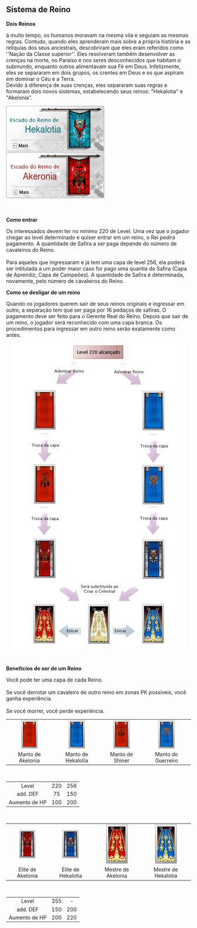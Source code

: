 ## Sistema de Reino

<html>
  <head>
    <meta charset="utf-8" />
    <meta name="viewport" content="width=device-width" />
  </head>
  <body>

<p><strong>Dois Reinos</strong></p>
<p>
á muito tempo, os humanos moravam na mesma vila e seguiam as mesmas regras. Contudo, quando eles aprenderam mais sobre a própria história e as relíquias dos seus ancestrais, descobriram que eles eram referidos como ''Nação da Classe superior''. Eles resolveram também desenvolver as crenças na morte, no Paraíso e nos seres desconhecidos que habitam o submundo, enquanto outros alimentavam sua Fé em Deus. Infelizmente, eles se separaram em dois grupos, os crentes em Deus e os que aspiram em dominar o Céu e a Terra. <br>
Devido à diferença de suas crenças, eles separaram suas regras e formaram dois novos sistemas, estabelecendo seus reinos: "Hekalotia" e "Akelonia".                
</p>
<img src="https://github.com/RonierBastos/Coisas-de-Wyd/blob/master/Guias%20WYD%20BR/Intermediario/Sistema-de-Reinos/1-files/wyd_img_reino_hekalotia.gif?raw=true" align="left">
<img src="https://github.com/RonierBastos/Coisas-de-Wyd/blob/master/Guias%20WYD%20BR/Intermediario/Sistema-de-Reinos/1-files/wyd_img_reino_akeronia.gif?raw=true">
</p><br>


<p><strong>Como entrar</strong></p>
<p>
Os interessados devem ter no mínimo 220 de Level. Uma vez que o jogador chegar ao level determinado e quiser entrar em um reino, o Rei pedirá pagamento. A quantidade de Safira a ser paga depende do número de cavaleiros do Reino.<br><br>
Para aqueles que ingressaram e já tem uma capa de level 256, ela poderá ser intitulada a um poder maior caso for pago uma quantia de Safira (Capa de Aprendiz, Capa de Campeões). A quantidade de Safira é determinada, novamente, pelo número de cavaleiros do Reino.
</p>

<p><strong>Como se desligar de um reino</strong></p>
<p>
Quando os jogadores querem sair de seus reinos originais e ingressar em outro, a separação tem que ser paga por 16 pedaços de safiras. O pagamento deve ser feito para o Gerente Real do Reino. Depois que sair de um reino, o jogador será reconhecido com uma capa branca. Os procedimentos para ingressar em outro reino serão exatamente como antes.
</p>
<p align="center">
<img src="https://github.com/RonierBastos/Coisas-de-Wyd/blob/master/Guias%20WYD%20BR/Intermediario/Sistema-de-Reinos/1-files/wyd_img_level_220.gif?raw=true" />
</p>
<br>
<p><strong>Benefícios de ser de um Reino</strong></p>
<p>
Você pode ter uma capa de cada Reino.<br><br>
Se você derrotar um cavaleiro de outro reino em zonas PK possíveis, você ganha experiência.<br><br>
Se você morrer, você perde experiência.
</p>

<table align="center" border="0" cellpadding="0" cellspacing="0"> 
	<tr align="center">
		<td><img src="https://github.com/RonierBastos/Coisas-de-Wyd/blob/master/Guias%20WYD%20BR/Intermediario/Sistema-de-Reinos/1-files/wyd_img_manto_akelonia.gif?raw=true"/></td>
		<td><img src="https://github.com/RonierBastos/Coisas-de-Wyd/blob/master/Guias%20WYD%20BR/Intermediario/Sistema-de-Reinos/1-files/wyd_img_manto_hekalotia.gif?raw=true"/></td>
		<td><img src="https://github.com/RonierBastos/Coisas-de-Wyd/blob/master/Guias%20WYD%20BR/Intermediario/Sistema-de-Reinos/1-files/wyd_img_manto_shiner.gif?raw=true"/></td>
		<td><img src="https://github.com/RonierBastos/Coisas-de-Wyd/blob/master/Guias%20WYD%20BR/Intermediario/Sistema-de-Reinos/1-files/wyd_img_manto_guerreiro.gif?raw=true"/></td>
	</tr>
	<tr align="center">
		<td>Manto de Akelonia</td>
		<td>Manto de Hekalotia</td>
		<td>Manto de Shiner</td>
		<td>Manto do Guerreiro</td>
	</tr>
</table>
<br>
<table align="center" border="0" cellpadding="0" cellspacing="0"> 
	<tr align="center">
		<td>Level</td>
		<td>220</td>
		<td>256</td>
	</tr>
	<tr align="center">
		<td>add. DEF</td>
		<td>75</td>
		<td>150</td>
	</tr>
	<tr align="center">
		<td>Aumento de HP</td>
		<td>100</td>
		<td>200</td>
	</tr>
</table>
<br>
<table align="center" border="0" cellpadding="0" cellspacing="0"> 
	<tr align="center">
		<td><img src="https://github.com/RonierBastos/Coisas-de-Wyd/blob/master/Guias%20WYD%20BR/Intermediario/Sistema-de-Reinos/1-files/wyd_img_elite_akelonia.gif?raw=true"/></td>
		<td><img src="https://github.com/RonierBastos/Coisas-de-Wyd/blob/master/Guias%20WYD%20BR/Intermediario/Sistema-de-Reinos/1-files/wyd_img_elite_hekalotia.gif?raw=true"/></td>
		<td><img src="https://github.com/RonierBastos/Coisas-de-Wyd/blob/master/Guias%20WYD%20BR/Intermediario/Sistema-de-Reinos/1-files/wyd_img_mestre_akelonia.gif?raw=true"/></td>
		<td><img src="https://github.com/RonierBastos/Coisas-de-Wyd/blob/master/Guias%20WYD%20BR/Intermediario/Sistema-de-Reinos/1-files/wyd_img_mestre_hekalotia.gif?raw=true"/></td>
	</tr>
	<tr align="center">
		<td>Elite de Akelonia</td>
		<td>Elite de Hekalotia</td>
		<td>Mestre de Akelonia</td>
		<td>Mestre de Hekalotia</td>
	</tr>
</table>
<br>
<table align="center" border="0" cellpadding="0" cellspacing="0"> 
	<tr align="center">
		<td>Level</td>
		<td>355</td>
		<td>-</td>
	</tr>
	<tr align="center">
		<td>add. DEF</td>
		<td>150</td>
		<td>200</td>
	</tr>
	<tr align="center">
		<td>Aumento de HP</td>
		<td>200</td>
		<td>220</td>
	</tr>
</table>



  </body>
</html>
